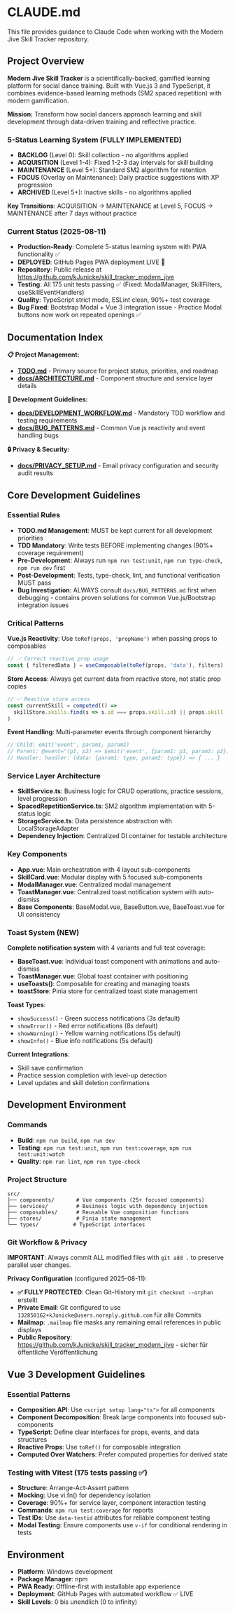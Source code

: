 # CLAUDE.md

This file provides guidance to Claude Code when working with the Modern Jive Skill Tracker repository.

## Project Overview

**Modern Jive Skill Tracker** is a scientifically-backed, gamified learning platform for social dance training. Built with Vue.js 3 and TypeScript, it combines evidence-based learning methods (SM2 spaced repetition) with modern gamification.

**Mission:** Transform how social dancers approach learning and skill development through data-driven training and reflective practice.

### 5-Status Learning System (FULLY IMPLEMENTED)
- **BACKLOG** (Level 0): Skill collection - no algorithms applied
- **ACQUISITION** (Level 1-4): Fixed 1-2-3 day intervals for skill building
- **MAINTENANCE** (Level 5+): Standard SM2 algorithm for retention
- **FOCUS** (Overlay on Maintenance): Daily practice suggestions with XP progression
- **ARCHIVED** (Level 5+): Inactive skills - no algorithms applied

**Key Transitions**: ACQUISITION → MAINTENANCE at Level 5, FOCUS → MAINTENANCE after 7 days without practice

### Current Status (2025-08-11)
- **Production-Ready**: Complete 5-status learning system with PWA functionality ✅
- **DEPLOYED**: GitHub Pages PWA deployment LIVE 🚀
- **Repository**: Public release at https://github.com/kJunicke/skill_tracker_modern_jive
- **Testing**: All 175 unit tests passing ✅ (Fixed: ModalManager, SkillFilters, useSkillEventHandlers)
- **Quality**: TypeScript strict mode, ESLint clean, 90%+ test coverage
- **Bug Fixed**: Bootstrap Modal + Vue 3 integration issue - Practice Modal buttons now work on repeated openings ✅

## Documentation Index

**📋 Project Management:**
- **[TODO.md](./TODO.md)** - Primary source for project status, priorities, and roadmap
- **[docs/ARCHITECTURE.md](./docs/ARCHITECTURE.md)** - Component structure and service layer details

**🔧 Development Guidelines:**
- **[docs/DEVELOPMENT_WORKFLOW.md](./docs/DEVELOPMENT_WORKFLOW.md)** - Mandatory TDD workflow and testing requirements
- **[docs/BUG_PATTERNS.md](./docs/BUG_PATTERNS.md)** - Common Vue.js reactivity and event handling bugs

**🔒 Privacy & Security:**
- **[docs/PRIVACY_SETUP.md](./docs/PRIVACY_SETUP.md)** - Email privacy configuration and security audit results

## Core Development Guidelines

### Essential Rules
- **TODO.md Management**: MUST be kept current for all development priorities
- **TDD Mandatory**: Write tests BEFORE implementing changes (90%+ coverage requirement)
- **Pre-Development**: Always run `npm run test:unit`, `npm run type-check`, `npm run dev` first
- **Post-Development**: Tests, type-check, lint, and functional verification MUST pass
- **Bug Investigation**: ALWAYS consult `docs/BUG_PATTERNS.md` first when debugging - contains proven solutions for common Vue.js/Bootstrap integration issues

### Critical Patterns
**Vue.js Reactivity**: Use `toRef(props, 'propName')` when passing props to composables
```typescript
// ✅ Correct reactive prop usage
const { filteredData } = useComposable(toRef(props, 'data'), filters)
```

**Store Access**: Always get current data from reactive store, not static prop copies
```typescript
// ✅ Reactive store access
const currentSkill = computed(() => 
  skillStore.skills.find(s => s.id === props.skill.id) || props.skill
)
```

**Event Handling**: Multi-parameter events through component hierarchy
```typescript
// Child: emit('event', param1, param2)
// Parent: @event="(p1, p2) => $emit('event', {param1: p1, param2: p2})"
// Handler: handler: (data: {param1: type, param2: type}) => { ... }
```

### Service Layer Architecture
- **SkillService.ts**: Business logic for CRUD operations, practice sessions, level progression
- **SpacedRepetitionService.ts**: SM2 algorithm implementation with 5-status logic
- **StorageService.ts**: Data persistence abstraction with LocalStorageAdapter
- **Dependency Injection**: Centralized DI container for testable architecture

### Key Components
- **App.vue**: Main orchestration with 4 layout sub-components
- **SkillCard.vue**: Modular display with 5 focused sub-components
- **ModalManager.vue**: Centralized modal management
- **ToastManager.vue**: Centralized toast notification system with auto-dismiss
- **Base Components**: BaseModal.vue, BaseButton.vue, BaseToast.vue for UI consistency

### Toast System (NEW)
**Complete notification system** with 4 variants and full test coverage:
- **BaseToast.vue**: Individual toast component with animations and auto-dismiss
- **ToastManager.vue**: Global toast container with positioning
- **useToasts()**: Composable for creating and managing toasts
- **toastStore**: Pinia store for centralized toast state management

**Toast Types**:
- `showSuccess()` - Green success notifications (3s default)
- `showError()` - Red error notifications (8s default) 
- `showWarning()` - Yellow warning notifications (5s default)
- `showInfo()` - Blue info notifications (5s default)

**Current Integrations**:
- Skill save confirmation
- Practice session completion with level-up detection
- Level updates and skill deletion confirmations

## Development Environment

### Commands
- **Build**: `npm run build`, `npm run dev`
- **Testing**: `npm run test:unit`, `npm run test:coverage`, `npm run test:unit:watch`
- **Quality**: `npm run lint`, `npm run type-check`

### Project Structure
```
src/
├── components/       # Vue components (25+ focused components)
├── services/         # Business logic with dependency injection
├── composables/      # Reusable Vue composition functions
├── stores/           # Pinia state management
└── types/           # TypeScript interfaces
```

### Git Workflow & Privacy
**IMPORTANT**: Always commit ALL modified files with `git add .` to preserve parallel user changes.

**Privacy Configuration** (configured 2025-08-11):
- **✅ FULLY PROTECTED**: Clean Git-History mit `git checkout --orphan` erstellt
- **Private Email**: Git configured to use `132850162+kJunicke@users.noreply.github.com` für alle Commits
- **Mailmap**: `.mailmap` file masks any remaining email references in public displays  
- **Public Repository**: https://github.com/kJunicke/skill_tracker_modern_jive - sicher für öffentliche Veröffentlichung

## Vue 3 Development Guidelines

### Essential Patterns
- **Composition API**: Use `<script setup lang="ts">` for all components
- **Component Decomposition**: Break large components into focused sub-components
- **TypeScript**: Define clear interfaces for props, events, and data structures
- **Reactive Props**: Use `toRef()` for composable integration
- **Computed Over Watchers**: Prefer computed properties for derived state

### Testing with Vitest (175 tests passing ✅)
- **Structure**: Arrange-Act-Assert pattern
- **Mocking**: Use vi.fn() for dependency isolation
- **Coverage**: 90%+ for service layer, component interaction testing
- **Commands**: `npm run test:coverage` for reports
- **Test IDs**: Use `data-testid` attributes for reliable component testing
- **Modal Testing**: Ensure components use `v-if` for conditional rendering in tests

## Environment
- **Platform**: Windows development
- **Package Manager**: npm
- **PWA Ready**: Offline-first with installable app experience
- **Deployment**: GitHub Pages with automated workflow ✅ LIVE
- **Skill Levels**: 0 bis unendlich (0 to infinity)